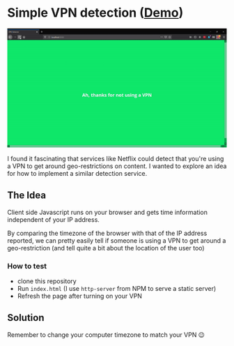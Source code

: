 # Simple VPN detection ([Demo](https://simple-vpn-detector.netlify.com/))

![](assets/demo.gif)

I found it fascinating that services like Netflix could detect that you're using a VPN to get around geo-restrictions on content. I wanted to explore an idea for how to implement a similar detection service.

## The Idea

Client side Javascript runs on your browser and gets time information independent of your IP address.

By comparing the timezone of the browser with that of the IP address reported, we can pretty easily tell if someone is using a VPN to get around a geo-restriction (and tell quite a bit about the location of the user too)

### How to test
* clone this repository
* Run `index.html` (I use `http-server` from NPM to serve a static server)
* Refresh the page after turning on your VPN

## Solution

Remember to change your computer timezone to match your VPN 😉
